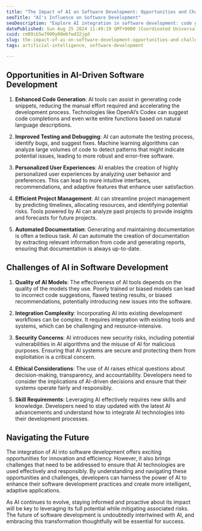 ```yaml
---
title: "The Impact of AI on Software Development: Opportunities and Challenges"
seoTitle: "AI's Influence on Software Development"
seoDescription: "Explore AI integration in software development: code generation, testing, project management, and ethical considerations"
datePublished: Sun Aug 25 2024 11:49:19 GMT+0000 (Coordinated Universal Time)
cuid: cm09ib5w7000y08mbfwd32jgd
slug: the-impact-of-ai-on-software-development-opportunities-and-challenges
tags: artificial-intelligence, software-development

---
```


## Opportunities in AI-Driven Software Development

1. **Enhanced Code Generation**: AI tools can assist in generating code snippets, reducing the manual effort required and accelerating the development process. Technologies like OpenAI’s Codex can suggest code completions and even write entire functions based on natural language descriptions.

2. **Improved Testing and Debugging**: AI can automate the testing process, identify bugs, and suggest fixes. Machine learning algorithms can analyze large volumes of code to detect patterns that might indicate potential issues, leading to more robust and error-free software.

3. **Personalized User Experiences**: AI enables the creation of highly personalized user experiences by analyzing user behavior and preferences. This can lead to more intuitive interfaces, recommendations, and adaptive features that enhance user satisfaction.

4. **Efficient Project Management**: AI can streamline project management by predicting timelines, allocating resources, and identifying potential risks. Tools powered by AI can analyze past projects to provide insights and forecasts for future projects.

5. **Automated Documentation**: Generating and maintaining documentation is often a tedious task. AI can automate the creation of documentation by extracting relevant information from code and generating reports, ensuring that documentation is always up-to-date.

## Challenges of AI in Software Development

1. **Quality of AI Models**: The effectiveness of AI tools depends on the quality of the models they use. Poorly trained or biased models can lead to incorrect code suggestions, flawed testing results, or biased recommendations, potentially introducing new issues into the software.

2. **Integration Complexity**: Incorporating AI into existing development workflows can be complex. It requires integration with existing tools and systems, which can be challenging and resource-intensive.

3. **Security Concerns**: AI introduces new security risks, including potential vulnerabilities in AI algorithms and the misuse of AI for malicious purposes. Ensuring that AI systems are secure and protecting them from exploitation is a critical concern.

4. **Ethical Considerations**: The use of AI raises ethical questions about decision-making, transparency, and accountability. Developers need to consider the implications of AI-driven decisions and ensure that their systems operate fairly and responsibly.

5. **Skill Requirements**: Leveraging AI effectively requires new skills and knowledge. Developers need to stay updated with the latest AI advancements and understand how to integrate AI technologies into their development processes.

## Navigating the Future

The integration of AI into software development offers exciting opportunities for innovation and efficiency. However, it also brings challenges that need to be addressed to ensure that AI technologies are used effectively and responsibly. By understanding and navigating these opportunities and challenges, developers can harness the power of AI to enhance their software development practices and create more intelligent, adaptive applications.

As AI continues to evolve, staying informed and proactive about its impact will be key to leveraging its full potential while mitigating associated risks. The future of software development is undoubtedly intertwined with AI, and embracing this transformation thoughtfully will be essential for success.